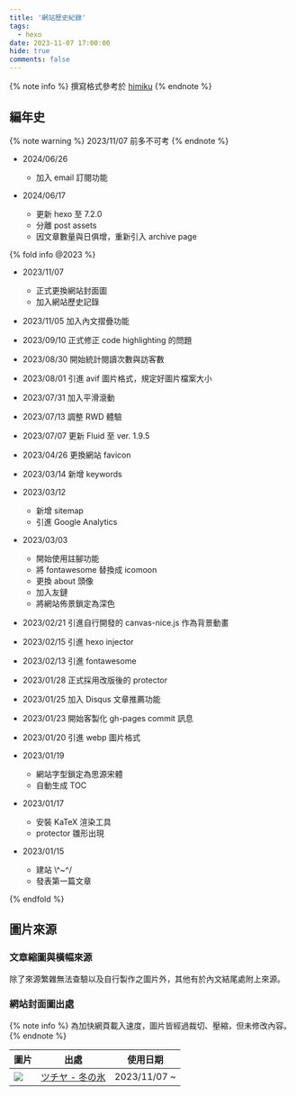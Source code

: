 ```yaml
---
title: '網站歷史紀錄'
tags:
  - hexo
date: 2023-11-07 17:00:00
hide: true
comments: false
---
```


{% note info %}
撰寫格式參考於 [himiku](https://www.himiku.com)
{% endnote %}

## 編年史

{% note warning %}
2023/11/07 前多不可考
{% endnote %}

- 2024/06/26
  - 加入 email 訂閱功能

- 2024/06/17
  - 更新 hexo 至 7.2.0
  - 分離 post assets
  - 因文章數量與日俱增，重新引入 archive page

{% fold info @2023 %}

- 2023/11/07
  - 正式更換網站封面圖
  - 加入網站歷史記錄

- 2023/11/05 加入內文摺疊功能
- 2023/09/10 正式修正 code highlighting 的問題
- 2023/08/30 開始統計閱讀次數與訪客數
- 2023/08/01 引進 avif 圖片格式，規定好圖片檔案大小
- 2023/07/31 加入平滑滾動
- 2023/07/13 調整 RWD 體驗
- 2023/07/07 更新 Fluid 至 ver. 1.9.5
- 2023/04/26 更換網站 favicon
- 2023/03/14 新增 keywords

- 2023/03/12
  - 新增 sitemap
  - 引進 Google Analytics

- 2023/03/03 
  - 開始使用註腳功能
  - 將 fontawesome 替換成 icomoon
  - 更換 about 頭像
  - 加入友鏈
  - 將網站佈景鎖定為深色

- 2023/02/21 引進自行開發的 canvas-nice.js 作為背景動畫
- 2023/02/15 引進 hexo injector
- 2023/02/13 引進 fontawesome
- 2023/01/28 正式採用改版後的 protector
- 2023/01/25 加入 Disqus 文章推薦功能
- 2023/01/23 開始客製化 gh-pages commit 訊息
- 2023/01/20 引進 webp 圖片格式

- 2023/01/19
  - 網站字型鎖定為思源宋體
  - 自動生成 TOC

- 2023/01/17
  - 安裝 KaTeX 渲染工具
  - protector 雛形出現

- 2023/01/15
  - 建站 \\^~^/
  - 發表第一篇文章

{% endfold %}

## 圖片來源

### 文章縮圖與橫幅來源

除了來源繁雜無法查驗以及自行製作之圖片外，其他有於內文結尾處附上來源。

### 網站封面圖出處

{% note info %}
為加快網頁載入速度，圖片皆經過裁切、壓縮，但未修改內容。
{% endnote %}

|  圖片  |  出處  |  使用日期  |
|  ----  |  ----  |  ----  |
| ![](https://pixiv.cat/86696637.jpg) | [ツチヤ - 冬の氷](https://www.pixiv.net/artworks/86696637) | 2023/11/07 ~ |
